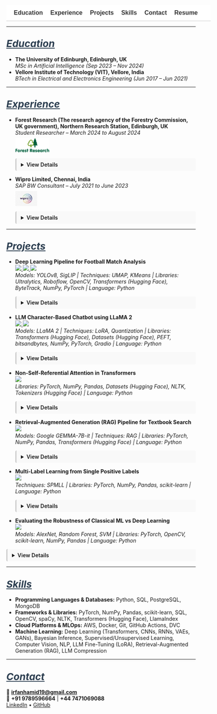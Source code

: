 <!-- Navigation Bar -->
<nav style="position: sticky; top: 0; background-color: #ffffff; padding: 12px 20px; font-family: sans-serif; font-size: 16px; z-index: 999; border-bottom: 1px solid #ccc; white-space: nowrap; overflow-x: auto; display: flex; min-width: 100%;">
  <a href="#education" style="margin-right: 20px; text-decoration: none; font-weight: bold; color: #333;">Education</a>
  <a href="#experience" style="margin-right: 20px; text-decoration: none; font-weight: bold; color: #333;">Experience</a>
  <a href="#projects" style="margin-right: 20px; text-decoration: none; font-weight: bold; color: #333;">Projects</a>
  <a href="#skills" style="margin-right: 20px; text-decoration: none; font-weight: bold; color: #333;">Skills</a>
  <a href="#contact" style="margin-right: 20px; text-decoration: none; font-weight: bold; color: #333;">Contact</a>
  <a href="/assets/resume/Irfan_Resume.pdf" download style="text-decoration: none; font-weight: bold; color: #333;">Resume</a>
</nav>

<!-- CSS -->
<style>
  details {
    transition: all 0.3s ease-in-out;
    overflow: hidden;
    margin-bottom: 12px;
    padding: 8px 12px;
    border-left: 3px solid #ccc;
    background-color: #f9f9f9;
    border-radius: 4px;
  }
  details[open] summary ~ * {
    animation: slideDown 0.3s ease-in-out;
  }
  @keyframes slideDown {
    0% { opacity: 0; transform: translateY(-5px); }
    100% { opacity: 1; transform: translateY(0); }
  }
  summary {
    cursor: pointer;
    font-weight: 600;
  }
  :target {
    scroll-margin-top: 120px;
  }
</style>

---

## <span id="education" style="scroll-margin-top: 120px; font-size: 26px; font-style: italic; text-decoration: underline; color: #2c3e50;">Education</span>

- **The University of Edinburgh, Edinburgh, UK**  
  *MSc in Artificial Intelligence (Sep 2023 – Nov 2024)*
- **Vellore Institute of Technology (VIT), Vellore, India**  
  *BTech in Electrical and Electronics Engineering (Jun 2017 – Jun 2021)*

---

## <span id="experience" style="scroll-margin-top: 120px; font-size: 26px; font-style: italic; text-decoration: underline; color: #2c3e50;">Experience</span>

- **Forest Research (The research agency of the Forestry Commission, UK government), Northern Research Station, Edinburgh, UK**  
  *Student Researcher – March 2024 to August 2024*  
  <img src="assets/img/ForestResearch.jpg" alt="Forest Research Logo" style="height: 40px; margin-top: 6px; display: block;">
  <details><summary>View Details</summary><br>
  <ul>
    <li>Conducted an industry-partnered machine learning research with Forest Research (the research agency of the Forestry Commission, UK government) for my MSc dissertation, focusing on the classification of tree species in the Forest of Dean using high-resolution multispectral satellite imagery from Planet Labs’ SuperDove 8 satellites.</li>
    <li>Implemented and trained deep learning models, including ResNet-34, DenseNet-40 and Vision Transformers (ViT) to perform species classification. Utilized QGIS for geospatial preprocessing, spatial analysis, and visualization of labelled tree data.</li>
    <li>Performed a comparative evaluation of the models and analyzed classification accuracy across various tree species. Additionally, examined species spectral curves to understand and explain model predictions, highlighting the strengths and limitations in classification performance, contributing to advancements in precise forestry and remote sensing applications.</li>
  </ul>
  </details>

- **Wipro Limited, Chennai, India**  
  *SAP BW Consultant – July 2021 to June 2023*  
  <img src="assets/img/WIPRO.jpeg" alt="Wipro Logo" style="height: 40px; margin-top: 6px; display: block;">
  <details><summary>View Details</summary><br>
  <ul>
    <li>Designed and optimized SAP BW process chains for the client, Nomad Foods Europe Limited, leading to improved automation and data integration. Enhanced data loading efficiency and reduced manual intervention by developing models using Advanced DataStore Objects (aDSO) and composite providers, ensuring timely and reliable data availability.</li>
    <li>Developed customized SAP BW queries to meet Nomad Foods' reporting needs, resulting in more accurate, actionable insights. Enabled real-time data analysis for critical decisions by transforming and modeling data to align with business KPIs.</li>
    <li>Implemented SAP BW/4HANA data provisioning and ETL processes, ensuring faster and more reliable data acquisition. Enhanced BI report performance, supporting the client's operational and strategic planning with accurate, timely data flows.</li>
  </ul>
  </details>

---

## <span id="projects" style="scroll-margin-top: 120px; font-size: 26px; font-style: italic; text-decoration: underline; color: #2c3e50;">Projects</span>

- **Deep Learning Pipeline for Football Match Analysis**
  <br>
  <a href="https://github.com/Irfan-Hamid/DeepLearning_Football" target="_blank">
    <img src="https://img.shields.io/badge/View_on-GitHub-black?logo=github">
  </a>
  <a href="https://universe.roboflow.com/irfanworskspace/football_player_detection-zwwem/1" target="_blank">
    <img src="https://img.shields.io/badge/Player_Detection_Model-Roboflow-blue?logo=roboflow">
  </a>
  <a href="https://universe.roboflow.com/irfanworskspace/football_field_keypoint_detection/1" target="_blank">
    <img src="https://img.shields.io/badge/Keypoint_Detection_Model-Roboflow-blue?logo=roboflow">
  </a>
  <br>
  <span style="font-style: italic;">
  Models: YOLOv8, SigLIP | Techniques: UMAP, KMeans | Libraries: Ultralytics, Roboflow, OpenCV, Transformers (Hugging Face), ByteTrack, NumPy, PyTorch | Language: Python
  </span>
  <details style="margin-top: 12px;"><summary>View Details</summary><br>
  <ul>
    <li>Developed a full deep learning pipeline to analyze professional football match footage using video data provided in the DFL Bundesliga Data Shootout competition on Kaggle.</li>
    <li>Fine-tuned two YOLOv8 models:
      <ul>
        <li>One for object detection (players, goalkeepers, referees, ball)</li>
        <li>Another for keypoint detection (32 characteristic points on the football pitch)</li>
      </ul>
    </li>
    <li>Used ByteTrack for robust multi-object tracking to assign consistent IDs to players and referees across frames.</li>
    <li>Built a team classification module using SigLIP for visual embeddings, UMAP for dimensionality reduction, and KMeans clustering to group players into two teams.</li>
    <li>Applied two forms of perspective transformation using pitch keypoints:
      <ul>
        <li>Line Projection (Pitch → Frame): Overlayed accurate virtual lines (e.g., center line, penalty box) on the broadcast video.</li>
        <li>Player Projection (Frame → Pitch): Mapped player and ball positions to a top-down radar-style pitch view for tactical analysis.</li>
      </ul>
    </li>
    <li>Visualized Voronoi diagrams based on player positions to illustrate spatial control and team dominance on the field.</li>
  </ul>
  </details>

- **LLM Character-Based Chatbot using LLaMA 2**
  <br>
  <a href="https://github.com/Irfan-Hamid/LLM-Character-Based-Chatbot-using-LLaMA-2" target="_blank">
    <img src="https://img.shields.io/badge/View_on-GitHub-black?logo=github">
  </a>
  <a href="https://huggingface.co/IrfanHamid/ChatBot-lora-7b" target="_blank">
    <img src="https://img.shields.io/badge/View_on-HuggingFace-orange?logo=huggingface">
  </a>
  <br>
  <span style="font-style: italic;">
  Models: LLaMA 2 | Techniques: LoRA, Quantization | Libraries: Transformers (Hugging Face), Datasets (Hugging Face), PEFT, bitsandbytes, NumPy, PyTorch, Gradio | Language: Python
  </span>
  <details style="margin-top: 12px;"><summary>View Details</summary><br>
  <ul>
    <li>Fine-tuned Meta’s LLaMA-2-7b-chat-hf model to function as a character-based chatbot for personalized conversational interactions.</li>
    <li>Used LoRA (Low-Rank Adaptation) to fine-tune the model efficiently, and applied 4-bit quantization to reduce memory usage and improve inference performance.</li>
    <li>Published the trained model adapter and dataset to Hugging Face Hub for open access and experimentation.</li>
    <li>Built an interactive Gradio interface for real-time chatting with the character persona based language model.</li>
  </ul>
  </details>

- **Non-Self-Referential Attention in Transformers**  
  <a href="https://github.com/Irfan-Hamid/Rethinking-Attention-for-Transformers" target="_blank">
    <img src="https://img.shields.io/badge/View_on-GitHub-black?logo=github">
  </a>
  <br>
  <span style="font-style: italic;">
  Libraries: PyTorch, NumPy, Pandas, Datasets (Hugging Face), NLTK, Tokenizers (Hugging Face) | Language: Python
  </span>
  <details style="margin-top: 12px;"><summary>View Details</summary><br>
  <ul>
    <li>Explored modifications to Transformer architecture and developed a method called Non-Self-Referential Attention.</li>
    <li>Driven by the observation that self-attention values (main diagonal of the attention matrix) were often disproportionately high yet minimally informative, this method attenuated those values by a tunable factor to diversify attention distributions and improve performance on tasks like machine translation.</li>
    <li>Applied this approach to the 'en-pt' translation subset of the opus_books dataset, achieving a 2.12% BLEU score improvement.</li>
  </ul>
  </details>

- **Retrieval-Augmented Generation (RAG) Pipeline for Textbook Search**  
  <a href="https://github.com/Irfan-Hamid/LLM_RAG_IMPLEMENTATION" target="_blank">
    <img src="https://img.shields.io/badge/View_on-GitHub-black?logo=github">
  </a>
  <br>
  <span style="font-style: italic;">
  Models: Google GEMMA-7B-it | Techniques: RAG | Libraries: PyTorch, NumPy, Pandas, Transformers (Hugging Face) | Language: Python
  </span>
  <details style="margin-top: 12px;"><summary>View Details</summary><br>
  <ul>
    <li>Extracted and preprocessed text from PDF textbooks, formatted it into chunks and converted them into numerical embeddings.</li>
    <li>Designed a vector-based retrieval system to identify and extract relevant text chunks based on user queries.</li>
    <li>Generated context-aware prompts using retrieved passages and utilized LLM (Google/GEMMA-7B-it) to produce accurate, context-driven responses to queries derived from textbook content.</li>
  </ul>
  </details>

- **Multi-Label Learning from Single Positive Labels**  
  <a href="https://github.com/Irfan-Hamid/Multi-Label-Learning-from-Single-Positive-Labels" target="_blank">
    <img src="https://img.shields.io/badge/View_on-GitHub-black?logo=github">
  </a>
  <br>
  <span style="font-style: italic;">
  Techniques: SPMLL | Libraries: PyTorch, NumPy, Pandas, scikit-learn | Language: Python
  </span>
  <details style="margin-top: 12px;"><summary>View Details</summary><br>
  <ul>
    <li>This project explores the challenge of multi-label classification in settings where each training example is annotated with only a single positive label, despite the presence of multiple applicable labels. In real-world scenarios, especially when the number of potential labels is large, it becomes impractical for human annotators to exhaustively list all relevant labels for each instance. This results in sparsely labeled data that is difficult to learn from using conventional techniques.</li>
    <li>A practical example of this problem arises in species distribution modeling (SDM), where the goal is to predict the presence or absence of species across geographic regions based on limited field observations. In such datasets, only the locations where a species has been observed are recorded, and absence information is typically unavailable, making the task more complex and imbalanced.</li>
    <li>A neural network was trained to perform accurate multi-label inference at test time, despite being exposed to only a single positive label per instance during training, a setting known as Single Positive Multi-Label Learning (SPMLL) where multiple correct labels exist but only one is observed per example.</li>
    <li>Introduced a custom loss function called UPL (Up-weighting Positive Label), which increases the contribution of observed labels while handling ambiguity in the unobserved ones.</li>
    <li>The UPL loss resulted in a 72% improvement in performance over standard binary cross-entropy loss across key evaluation metrics.</li>
  </ul>
  </details>

- **Evaluating the Robustness of Classical ML vs Deep Learning**  
  <a href="https://github.com/Irfan-Hamid/Robustness-Comparison-Classical-machine-learning-vs.-Deep-Learning-in-Image-Classification" target="_blank">
    <img src="https://img.shields.io/badge/View_on-GitHub-black?logo=github">
  </a>
  <br>
  <span style="font-style: italic;">
Models: AlexNet, Random Forest, SVM | Libraries: PyTorch, OpenCV, scikit-learn, NumPy, Pandas | Language: Python
  </span>
 <details style="margin-top: 12px;"><summary>View Details</summary><br>
  <ul>
    <li>Investigated the robustness of classical machine learning models compared to deep learning architectures when exposed to real-world variations in image quality.</li>
    <li>Random Forest and Support Vector Machine (SVM) were used as classical baselines, while AlexNet, a convolutional neural network, represented the deep learning approach.</li>
    <li>All models were trained on the clean version of the Sports Balls Multiclass Image Classification dataset from Kaggle, containing over 9,000 images across 15 sports ball categories.</li>
    <li>Robustness testing involved introducing controlled perturbations, including Gaussian noise, blurring, contrast and brightness shifts, occlusion, and salt-and-pepper noise.</li>
    <li>Results showed that classical models deteriorated significantly under noisy conditions, while AlexNet maintained a higher level of performance, demonstrating stronger generalization to distorted inputs.</li>
  </ul>
  </details>

---

## <span id="skills" style="scroll-margin-top: 120px; font-size: 26px; font-style: italic; text-decoration: underline; color: #2c3e50;">Skills</span>

- **Programming Languages & Databases:** Python, SQL, PostgreSQL, MongoDB  
- **Frameworks & Libraries:** PyTorch, NumPy, Pandas, scikit-learn, SQL, OpenCV, spaCy, NLTK, Transformers (Hugging Face), LlamaIndex  
- **Cloud Platforms & MLOps:** AWS, Docker, Git, GitHub Actions, DVC  
- **Machine Learning:** Deep Learning (Transformers, CNNs, RNNs, VAEs, GANs), Bayesian Inference, Supervised/Unsupervised Learning, Computer Vision, NLP, LLM Fine-Tuning (LoRA), Retrieval-Augmented Generation (RAG), LLM Compression

---

## <span id="contact" style="scroll-margin-top: 120px; font-size: 26px; font-style: italic; text-decoration: underline; color: #2c3e50;">Contact</span>

📧 **irfanhamid19@gmail.com**  
📱 **+91 9789596664** | **+44 7471069088**  
[LinkedIn](https://www.linkedin.com/in/irfan-hamid/) • [GitHub](https://github.com/Irfan-Hamid)


